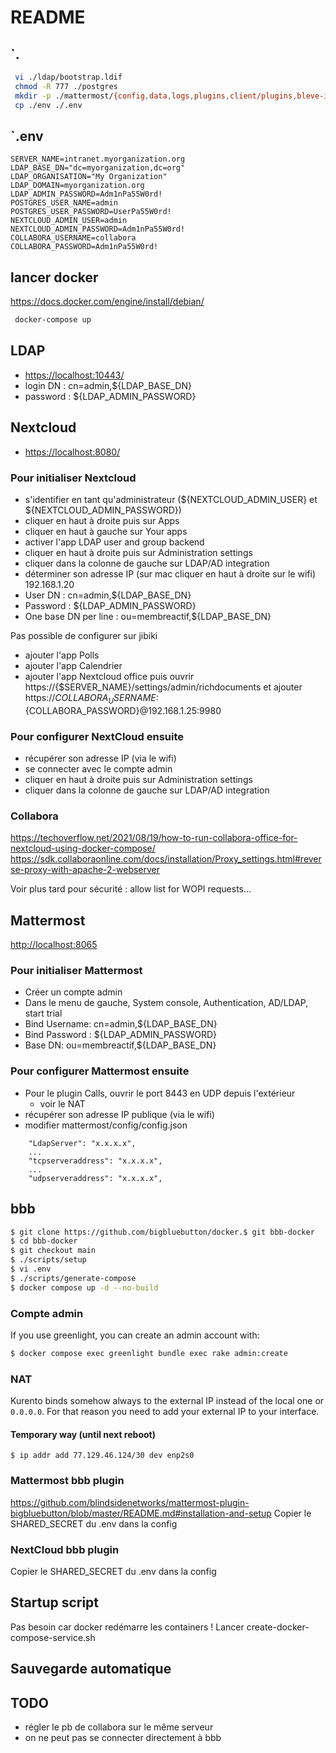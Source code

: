 # README

## `.

```bash
 vi ./ldap/bootstrap.ldif
 chmod -R 777 ./postgres
 mkdir -p ./mattermost/{config,data,logs,plugins,client/plugins,bleve-indexes}; chmod -R 777 ./mattermost/
 cp ./env ./.env
```

## `.env

```text
SERVER_NAME=intranet.myorganization.org
LDAP_BASE_DN="dc=myorganization,dc=org"
LDAP_ORGANISATION="My Organization"
LDAP_DOMAIN=myorganization.org
LDAP_ADMIN_PASSWORD=Adm1nPa55W0rd!
POSTGRES_USER_NAME=admin
POSTGRES_USER_PASSWORD=UserPa55W0rd!
NEXTCLOUD_ADMIN_USER=admin
NEXTCLOUD_ADMIN_PASSWORD=Adm1nPa55W0rd!
COLLABORA_USERNAME=collabora
COLLABORA_PASSWORD=Adm1nPa55W0rd!
```

## lancer docker

<https://docs.docker.com/engine/install/debian/>

```bash
 docker-compose up
```

## LDAP

- <https://localhost:10443/>
- login DN : cn=admin,${LDAP_BASE_DN}
- password : ${LDAP_ADMIN_PASSWORD}

## Nextcloud

- <https://localhost:8080/>

### Pour initialiser Nextcloud

- s'identifier en tant qu'administrateur (${NEXTCLOUD_ADMIN_USER} et ${NEXTCLOUD_ADMIN_PASSWORD})
- cliquer en haut à droite puis sur Apps
- cliquer en haut à gauche sur Your apps
- activer l'app LDAP user and group backend
- cliquer en haut à droite puis sur Administration settings
- cliquer dans la colonne de gauche sur LDAP/AD integration
- déterminer son adresse IP (sur mac cliquer en haut à droite sur le wifi)
    192.168.1.20
- User DN : cn=admin,${LDAP_BASE_DN}
- Password : ${LDAP_ADMIN_PASSWORD}
- One base DN per line : ou=membreactif,${LDAP_BASE_DN}

Pas possible de configurer sur jibiki

- ajouter l'app Polls
- ajouter l'app Calendrier
- ajouter l'app Nextcloud office puis ouvrir
    https://{$SERVER_NAME}/settings/admin/richdocuments et ajouter
https://${COLLABORA_USERNAME}:${COLLABORA_PASSWORD}@192.168.1.25:9980

### Pour configurer NextCloud ensuite

- récupérer son adresse IP (via le wifi)
- se connecter avec le compte admin
- cliquer en haut à droite puis sur Administration settings
- cliquer dans la colonne de gauche sur LDAP/AD integration

### Collabora

<https://techoverflow.net/2021/08/19/how-to-run-collabora-office-for-nextcloud-using-docker-compose/>
<https://sdk.collaboraonline.com/docs/installation/Proxy_settings.html#reverse-proxy-with-apache-2-webserver>

Voir plus tard pour sécurité : allow list for WOPI requests...

## Mattermost

<http://localhost:8065>

### Pour initialiser Mattermost

- Créer un compte admin
- Dans le menu de gauche, System console, Authentication, AD/LDAP, start trial
- Bind Username: cn=admin,${LDAP_BASE_DN}
- Bind Password : ${LDAP_ADMIN_PASSWORD}
- Base DN: ou=membreactif,${LDAP_BASE_DN}

### Pour configurer Mattermost ensuite

- Pour le plugin Calls, ouvrir le port 8443 en UDP depuis l'extérieur
  - voir le NAT
- récupérer son adresse IP publique (via le wifi)
- modifier mattermost/config/config.json

```text
    "LdapServer": "x.x.x.x",
    ...
    "tcpserveraddress": "x.x.x.x",
    ...
    "udpserveraddress": "x.x.x.x",
```

## bbb
```bash
$ git clone https://github.com/bigbluebutton/docker.$ git bbb-docker
$ cd bbb-docker
$ git checkout main 
$ ./scripts/setup
$ vi .env
$ ./scripts/generate-compose
$ docker compose up -d --no-build
```

### Compte admin
If you use greenlight, you can create an admin account with:
```bash
$ docker compose exec greenlight bundle exec rake admin:create
```

### NAT
Kurento binds somehow always to the external IP instead of the local one or `0.0.0.0`. For that reason you need to add your external IP to your interface.

#### Temporary  way (until next reboot)
```
$ ip addr add 77.129.46.124/30 dev enp2s0
```
### Mattermost bbb plugin
<https://github.com/blindsidenetworks/mattermost-plugin-bigbluebutton/blob/master/README.md#installation-and-setup>
Copier le SHARED_SECRET du .env dans la config

### NextCloud bbb plugin
Copier le SHARED_SECRET du .env dans la config

## Startup script
Pas besoin car docker redémarre les containers !
Lancer create-docker-compose-service.sh

## Sauvegarde automatique

## TODO
- régler le pb de collabora sur le même serveur
- on ne peut pas se connecter directement à bbb
